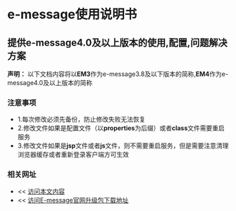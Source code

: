 # e-message使用说明书

## 提供e-message4.0及以上版本的使用,配置,问题解决方案

**声明：**  以下文档内容将以**EM3**作为e-message3.8及以下版本的简称,**EM4**作为e-message4.0及以上版本的简称
### 注意事项

* 1.每次修改必须先备份，防止修改失败无法恢复
* 2.修改文件如果是配置文件（以**properties**为后缀）或者**class**文件需要重启服务
* 3.修改文件如果是**jsp**文件或者**js**文件，则不需要重启服务，但是需要注意清理浏览器缓存或者重新登录客户端方可生效

### 相关网址

* << [访问本文内容](https://joeyang20.gitbooks.io/e-message/content/)
* << [访问E-message官网升级包下载地址](http://im.cobiz.cn/html/download.html)
